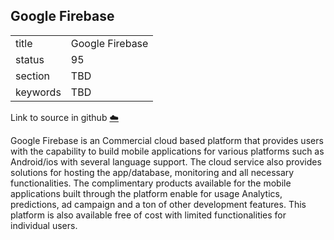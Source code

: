 ## Google Firebase


|          |                 |
| -------- | --------------- |
| title    | Google Firebase |
| status   | 95              |
| section  | TBD             |
| keywords | TBD             |

Link to source in github [:cloud:](https://github.com/cloudmesh/technologies/blob/master/chapters/incomming/abstract-googlefirebase.md)



Google Firebase is an Commercial cloud based platform that provides
users with the capability to build mobile applications for various
platforms such as Android/ios with several language support. The cloud
service also provides solutions for hosting the app/database, monitoring
and all necessary functionalities. The complimentary products available
for the mobile applications built through the platform enable for usage
Analytics, predictions, ad campaign and a ton of other development
features. This platform is also available free of cost with limited
functionalities for individual users.
